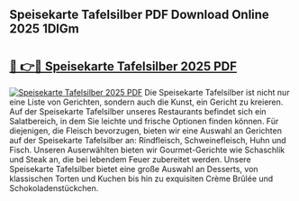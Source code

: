 ## Speisekarte Tafelsilber PDF Download Online 2025 1DlGm

# <h2><a href="http://gcc384b.nevu.top/?p=Speisekarte+Tafelsilber">🔗 👉🔴 Speisekarte Tafelsilber 2025 PDF</a></h2>

[![Speisekarte Tafelsilber 2025 PDF](https://i.imgur.com/dBaPXMq.png)](http://gcc384b.nevu.top/?p=Speisekarte+Tafelsilber)
Die Speisekarte Tafelsilber ist nicht nur eine Liste von Gerichten, sondern auch die Kunst, ein Gericht zu kreieren. Auf der Speisekarte Tafelsilber unseres Restaurants befindet sich ein Salatbereich, in dem Sie leichte und frische Optionen finden können. Für diejenigen, die Fleisch bevorzugen, bieten wir eine Auswahl an Gerichten auf der Speisekarte Tafelsilber an: Rindfleisch, Schweinefleisch, Huhn und Fisch. Unseren Auserwählten bieten wir Gourmet-Gerichte wie Schaschlik und Steak an, die bei lebendem Feuer zubereitet werden. Unsere Speisekarte Tafelsilber bietet eine große Auswahl an Desserts, von klassischen Torten und Kuchen bis hin zu exquisiten Crème Brûlée und Schokoladenstückchen.
